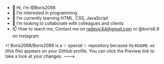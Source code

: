 - 👋 Hi, I’m @Boris2088
- 👀 I’m interested in programming
- 🌱 I’m currently learning HTML, CSS, JavaScript
- 💞️ I’m looking to collaborate with colleagues and clients
- 📫 How to reach me, Contact me on radevic44@gmail.com or @boris6.9 on instagram


<!
Boris2088/Boris2088 is a ✨ special ✨ repository because its `README.md` (this file) appears on your GitHub profile.
You can click the Preview link to take a look at your changes.
--->
